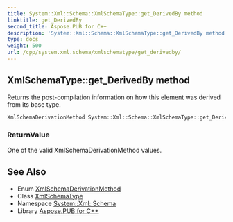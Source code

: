 ```yaml
---
title: System::Xml::Schema::XmlSchemaType::get_DerivedBy method
linktitle: get_DerivedBy
second_title: Aspose.PUB for C++
description: 'System::Xml::Schema::XmlSchemaType::get_DerivedBy method. Returns the post-compilation information on how this element was derived from its base type in C++.'
type: docs
weight: 500
url: /cpp/system.xml.schema/xmlschematype/get_derivedby/
---
```

## XmlSchemaType::get_DerivedBy method


Returns the post-compilation information on how this element was derived from its base type.

```cpp
XmlSchemaDerivationMethod System::Xml::Schema::XmlSchemaType::get_DerivedBy()
```


### ReturnValue

One of the valid XmlSchemaDerivationMethod values.

## See Also

* Enum [XmlSchemaDerivationMethod](../../xmlschemaderivationmethod/)
* Class [XmlSchemaType](../)
* Namespace [System::Xml::Schema](../../)
* Library [Aspose.PUB for C++](../../../)
